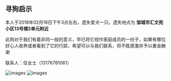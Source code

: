 ## 寻狗启示

本人于2018年02月18日下午3点左右，遗失爱犬一只。遗失地点为 **邹城市汇文苑小区13号楼2单元附近**

此狗对于我们有着非同一般的意义，早已将它视作家庭成员的一份子，如果有哪位好心人收养或者看到了它的行踪，希望可以与我们联系，将不胜感激并予以重金酬谢

联系人：任女士（13176781061）

![images](/dog1.png "照片")
![images](/dog2.png "照片")

